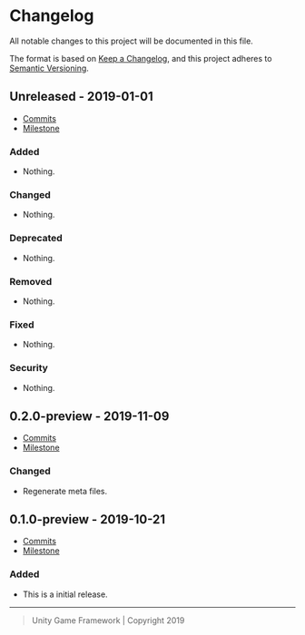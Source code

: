 # Changelog
All notable changes to this project will be documented in this file.

The format is based on [Keep a Changelog](https://keepachangelog.com/en/1.0.0/),
and this project adheres to [Semantic Versioning](https://semver.org/spec/v2.0.0.html).

## Unreleased - 2019-01-01
- [Commits](https://github.com/unity-game-framework/ugf-editortools/compare/0.0.0...0.0.0)
- [Milestone](https://github.com/unity-game-framework/ugf-editortools/milestone/0?closed=1)

### Added
- Nothing.

### Changed
- Nothing.

### Deprecated
- Nothing.

### Removed
- Nothing.

### Fixed
- Nothing.

### Security
- Nothing.

## 0.2.0-preview - 2019-11-09
- [Commits](https://github.com/unity-game-framework/ugf-editortools/compare/0.1.0-preview...0.2.0-preview)
- [Milestone](https://github.com/unity-game-framework/ugf-editortools/milestone/2?closed=1)

### Changed
- Regenerate meta files.

## 0.1.0-preview - 2019-10-21
- [Commits](https://github.com/unity-game-framework/ugf-editortools/compare/b21014c...0.1.0-preview)
- [Milestone](https://github.com/unity-game-framework/ugf-editortools/milestone/1?closed=1)

### Added
- This is a initial release.

---
> Unity Game Framework | Copyright 2019

